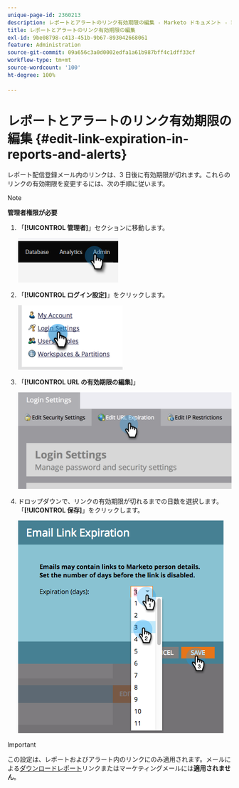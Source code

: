 ```yaml
---
unique-page-id: 2360213
description: レポートとアラートのリンク有効期限の編集 - Marketo ドキュメント - 製品ドキュメント
title: レポートとアラートのリンク有効期限の編集
exl-id: 9be08798-c413-451b-9b67-893042668061
feature: Administration
source-git-commit: 09a656c3a0d0002edfa1a61b987bff4c1dff33cf
workflow-type: tm+mt
source-wordcount: '100'
ht-degree: 100%

---
```


# レポートとアラートのリンク有効期限の編集 {#edit-link-expiration-in-reports-and-alerts}

レポート配信登録メール内のリンクは、3 日後に有効期限が切れます。これらのリンクの有効期限を変更するには、次の手順に従います。

>[!NOTE]
>
>**管理者権限が必要**

1. 「**[!UICONTROL 管理者]**」セクションに移動します。

   ![](assets/edit-link-expiration-in-reports-and-alerts-1.png)

1. 「**[!UICONTROL ログイン設定]**」をクリックします。

   ![](assets/edit-link-expiration-in-reports-and-alerts-2.png)

1. 「**[!UICONTROL URL の有効期限の編集]**」

   ![](assets/edit-link-expiration-in-reports-and-alerts-3.png)

1. ドロップダウンで、リンクの有効期限が切れるまでの日数を選択します。「**[!UICONTROL 保存]**」をクリックします。

   ![](assets/edit-link-expiration-in-reports-and-alerts-4.png)

>[!IMPORTANT]
>
>この設定は、レポートおよびアラート内のリンクにのみ適用されます。メールによる[ダウンロードレポート](/help/marketo/product-docs/reporting/basic-reporting/report-subscriptions/subscribe-to-a-smart-list.md#email-message)リンクまたはマーケティングメールには&#x200B;**適用されません**。
